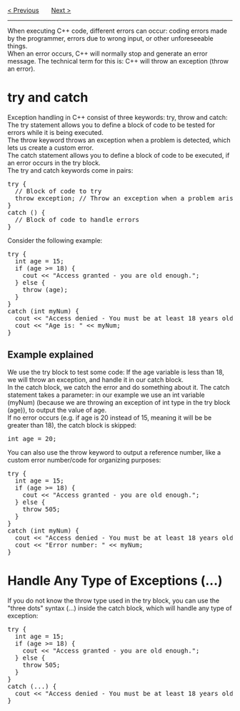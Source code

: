 <a href="/Classes/Files.md">&lt; Previous</a>
&nbsp;&nbsp;&nbsp;&nbsp;&nbsp;
<a href="/Add-Two-Numbers.md">Next &gt;</a>
<hr>
When executing C++ code, different errors can occur: coding errors made by the programmer, errors due to wrong input, or other unforeseeable things.
<br>
When an error occurs, C++ will normally stop and generate an error message. The technical term for this is: C++ will throw an exception (throw an error).
<h1>try and catch</h1>
Exception handling in C++ consist of three keywords: try, throw and catch:
<br>
The try statement allows you to define a block of code to be tested for errors while it is being executed.
<br>
The throw keyword throws an exception when a problem is detected, which lets us create a custom error.
<br>
The catch statement allows you to define a block of code to be executed, if an error occurs in the try block.
<br>
The try and catch keywords come in pairs:
<pre>
try {
  // Block of code to try
  throw exception; // Throw an exception when a problem arise
}
catch () {
  // Block of code to handle errors
}
</pre>
Consider the following example:
<pre>
try {
  int age = 15;
  if (age &gt;= 18) {
    cout &lt;&lt; "Access granted - you are old enough.";
  } else {
    throw (age);
  }
}
catch (int myNum) {
  cout &lt;&lt; "Access denied - You must be at least 18 years old.\n";
  cout &lt;&lt; "Age is: " &lt;&lt; myNum;
}
</pre>
<h2>Example explained</h2>
We use the try block to test some code: If the age variable is less than 18, we will throw an exception, and handle it in our catch block.
<br>
In the catch block, we catch the error and do something about it. The catch statement takes a parameter: in our example we use an int variable (myNum) (because we are throwing an exception of int type in the try block (age)), to output the value of age.
<br>
If no error occurs (e.g. if age is 20 instead of 15, meaning it will be be greater than 18), the catch block is skipped:
<pre>int age = 20;</pre>
You can also use the throw keyword to output a reference number, like a custom error number/code for organizing purposes:
<pre>
try {
  int age = 15;
  if (age &gt;= 18) {
    cout &lt;&lt; "Access granted - you are old enough.";
  } else {
    throw 505;
  }
}
catch (int myNum) {
  cout &lt;&lt; "Access denied - You must be at least 18 years old.\n";
  cout &lt;&lt; "Error number: " &lt;&lt; myNum;
}
</pre>
<h1>Handle Any Type of Exceptions (...)</h1>
If you do not know the throw type used in the try block, you can use the "three dots" syntax (...) inside the catch block, which will handle any type of exception:
<pre>
try {
  int age = 15;
  if (age &gt;= 18) {
    cout &lt;&lt; "Access granted - you are old enough.";
  } else {
    throw 505;
  }
}
catch (...) {
  cout &lt;&lt; "Access denied - You must be at least 18 years old.\n";
}
</pre>
